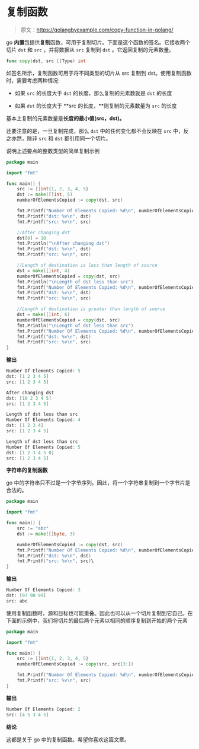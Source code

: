 # 复制函数

> 原文：<https://golangbyexample.com/copy-function-in-golang/>

go **内置**包提供**复制**函数，可用于复制切片。下面是这个函数的签名。它接收两个切片 `dst` 和 `src` ，并将数据从 `src` 复制到 `dst` 。它返回复制的元素数量。

```go
func copy(dst, src []Type) int
```

如签名所示，复制函数可用于将不同类型的切片从 src 复制到 dst。使用复制函数时，需要考虑两种情况:

*   如果 `src` 的长度大于 `dst` 的长度，那么复制的元素数就是 `dst` 的长度

*   如果 `dst` 的长度大于 **src 的长度，**则复制的元素数量为 `src` 的长度

基本上复制的元素数量是**长度的最小值(src，dst)。**

还要注意的是，一旦复制完成，那么 `dst` 中的任何变化都不会反映在 `src` 中，反之亦然，除非 `src` 和 `dst` 都引用同一个切片。

说明上述要点的整数类型的简单复制示例

```go
package main

import "fmt"

func main() {
    src := []int{1, 2, 3, 4, 5}
    dst := make([]int, 5)
    numberOfElementsCopied := copy(dst, src)

    fmt.Printf("Number Of Elements Copied: %d\n", numberOfElementsCopied)
    fmt.Printf("dst: %v\n", dst)
    fmt.Printf("src: %v\n", src)

    //After changing dst
    dst[0] = 10
    fmt.Println("\nAfter changing dst")
    fmt.Printf("dst: %v\n", dst)
    fmt.Printf("src: %v\n", src)

    //Length of destination is less than length of source
    dst = make([]int, 4)
    numberOfElementsCopied = copy(dst, src)
    fmt.Println("\nLength of dst less than src")
    fmt.Printf("Number Of Elements Copied: %d\n", numberOfElementsCopied)
    fmt.Printf("dst: %v\n", dst)
    fmt.Printf("src: %v\n", src)

    //Length of destination is greater than length of source
    dst = make([]int, 6)
    numberOfElementsCopied = copy(dst, src)
    fmt.Println("\nLength of dst less than src")
    fmt.Printf("Number Of Elements Copied: %d\n", numberOfElementsCopied)
    fmt.Printf("dst: %v\n", dst)
    fmt.Printf("src: %v\n", src)
}
```

**输出**

```go
Number Of Elements Copied: 5
dst: [1 2 3 4 5]
src: [1 2 3 4 5]

After changing dst
dst: [10 2 3 4 5]
src: [1 2 3 4 5]

Length of dst less than src
Number Of Elements Copied: 4
dst: [1 2 3 4]
src: [1 2 3 4 5]

Length of dst less than src
Number Of Elements Copied: 5
dst: [1 2 3 4 5 0]
src: [1 2 3 4 5]
```

**字符串的复制函数**

go 中的字符串只不过是一个字节序列。因此，将一个字符串复制到一个字节片是合法的。

```go
package main

import "fmt"

func main() {
    src := "abc"
    dst := make([]byte, 3)

    numberOfElementsCopied := copy(dst, src)
    fmt.Printf("Number Of Elements Copied: %d\n", numberOfElementsCopied)
    fmt.Printf("dst: %v\n", dst)
    fmt.Printf("src: %v\n", src)\
}
```

**输出**

```go
Number Of Elements Copied: 3
dst: [97 98 99]
src: abc
```

使用复制函数时，源和目标也可能重叠。因此也可以从一个切片复制到它自己。在下面的示例中，我们将切片的最后两个元素以相同的顺序复制到开始的两个元素

```go
package main

import "fmt"

func main() {
    src := []int{1, 2, 3, 4, 5}
    numberOfElementsCopied := copy(src, src[3:])

    fmt.Printf("Number Of Elements Copied: %d\n", numberOfElementsCopied)
    fmt.Printf("src: %v\n", src)
}
```

**输出**

```go
Number Of Elements Copied: 2
src: [4 5 3 4 5]
```

**结论**

这都是关于 go 中的复制函数。希望你喜欢这篇文章。